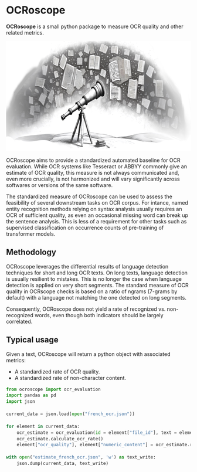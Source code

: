 # OCRoscope
**OCRoscope** is a small python package to measure OCR quality and other related metrics.

<p align="center">
<img src="https://raw.githubusercontent.com/Pleias/ocroscope/main/ocroscope_logo.jpg" alt="ocroscope logo" height="300px"/>
</p>

OCRoscope aims to provide a standardized automated baseline for OCR evaluation. While OCR systems like Tesseract or ABBYY commonly give an estimate of OCR quality, this measure is not always communicated and, even more crucially, is not harmonized and will vary significantly across softwares or versions of the same software.

The standardized measure of OCRoscope can be used to assess the feasibility of several downstream tasks on OCR corpus. For intance, named entity recognition methods relying on syntax analysis usually requires an OCR of sufficient quality, as even an occasional missing word can break up the sentence analysis. This is less of a requirement for other tasks such as supervised classification on occurrence counts of pre-training of transformer models.

## Methodology

OCRoscope leverages the differential results of language detection techniques for short and long OCR texts. On long texts, language detection is usually resilient to mistakes. This is no longer the case when language detection is applied on very short segments. The standard measure of OCR quality in OCRscope checks is based on a ratio of ngrams (7-grams by default) with a language not matching the one detected on long segments.

Consequently, OCRoscope does not yield a rate of recognized vs. non-recognized words, even though both indicators should be largely correlated.

## Typical usage

Given a text, OCRoscope will return a python object with associated metrics:
* A standardized rate of OCR quality.
* A standardized rate of non-character content.

```python
from ocroscope import ocr_evaluation
import pandas as pd
import json

current_data = json.load(open("french_ocr.json"))

for element in current_data:
    ocr_estimate = ocr_evaluation(id = element["file_id"], text = element["sampled_text"])
    ocr_estimate.calculate_ocr_rate()
    element["ocr_quality"], element["numeric_content"] = ocr_estimate.ratio_segment, ocr_estimate.ratio_numeric

with open("estimate_french_ocr.json", 'w') as text_write:
    json.dump(current_data, text_write)
```
